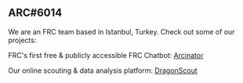 ## ARC#6014 

We are an FRC team based in Istanbul, Turkey. Check out some of our projects:

FRC's first free & publicly accessible FRC Chatbot: [Arcinator](https://www.chat.arc6014.com)

Our online scouting & data analysis platform: [DragonScout](https://www.chiefdelphi.com/t/introducing-scouting-pools/481652)

